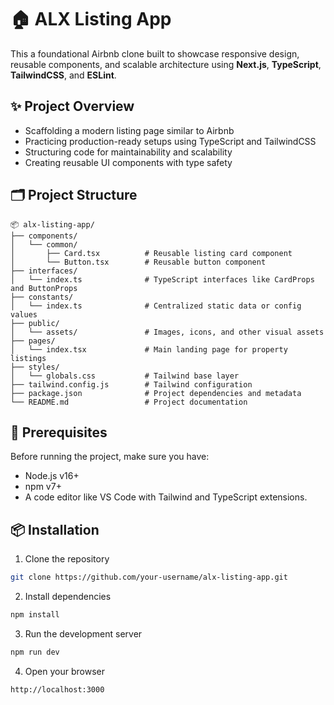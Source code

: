 # 🏠 ALX Listing App

This a foundational Airbnb clone built to showcase responsive design, reusable components, and scalable architecture using **Next.js**, **TypeScript**, **TailwindCSS**, and **ESLint**.

## ✨ Project Overview

- Scaffolding a modern listing page similar to Airbnb
- Practicing production-ready setups using TypeScript and TailwindCSS
- Structuring code for maintainability and scalability
- Creating reusable UI components with type safety

## 🗂 Project Structure

```text
📦 alx-listing-app/
├── components/
│   └── common/
│       ├── Card.tsx          # Reusable listing card component
│       └── Button.tsx        # Reusable button component
├── interfaces/
│   └── index.ts              # TypeScript interfaces like CardProps and ButtonProps
├── constants/
│   └── index.ts              # Centralized static data or config values
├── public/
│   └── assets/               # Images, icons, and other visual assets
├── pages/
│   └── index.tsx             # Main landing page for property listings
├── styles/
│   └── globals.css           # Tailwind base layer
├── tailwind.config.js        # Tailwind configuration
├── package.json              # Project dependencies and metadata
└── README.md                 # Project documentation
```

## 🧰 Prerequisites

Before running the project, make sure you have:
- Node.js v16+
- npm v7+
- A code editor like VS Code with Tailwind and TypeScript extensions.

## 📦 Installation

1. Clone the repository
```bash
git clone https://github.com/your-username/alx-listing-app.git
```

2. Install dependencies
```bash
npm install
```

3. Run the development server
```bash
npm run dev
```

4. Open your browser
```bash
http://localhost:3000
```
